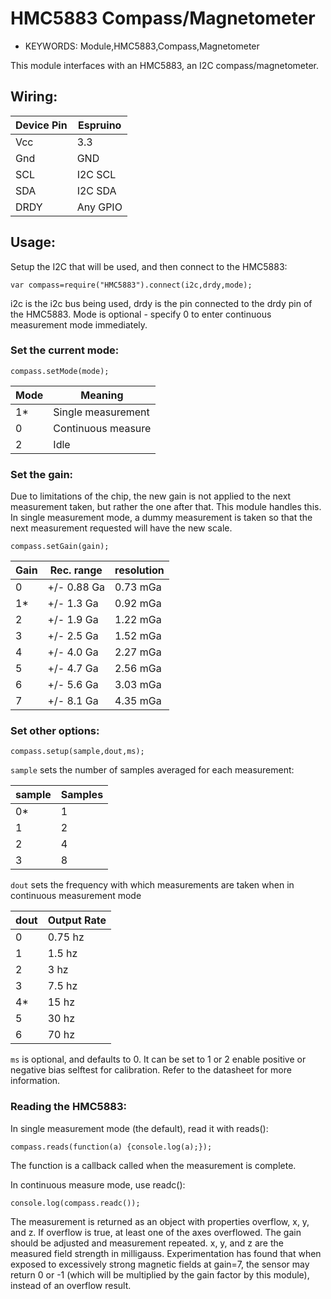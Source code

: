 <!--- Copyright (c) 2014 Spence Konde. See the file LICENSE for copying permission. -->
HMC5883 Compass/Magnetometer
=====================

 * KEYWORDS: Module,HMC5883,Compass,Magnetometer

This module interfaces with an HMC5883, an I2C compass/magnetometer. 

Wiring:
-----

  | Device Pin | Espruino |
  | ---------- | -------- |
  | Vcc        | 3.3      |
  | Gnd        | GND      |
  | SCL        | I2C SCL  |
  | SDA        | I2C SDA  |
  | DRDY       | Any GPIO |


Usage:
-----

Setup the I2C that will be used, and then connect to the HMC5883:

```
var compass=require("HMC5883").connect(i2c,drdy,mode);
```

i2c is the i2c bus being used, drdy is the pin connected to the drdy pin of the HMC5883. Mode is optional - specify 0 to enter continuous measurement mode immediately. 

### Set the current mode:

```
compass.setMode(mode);
```

  | Mode | Meaning            |
  |------|--------------------|
  | 1*   | Single measurement |
  | 0    | Continuous measure |
  | 2    | Idle               |

### Set the gain:

Due to limitations of the chip, the new gain is not applied to the next measurement taken, but rather the one after that. This module handles this. In single measurement mode, a dummy measurement is taken so that the next measurement requested will have the new scale. 

```
compass.setGain(gain);
```

  | Gain | Rec. range  | resolution |
  |------|-------------|------------|
  | 0    | +/- 0.88 Ga | 0.73 mGa   |
  | 1*   | +/- 1.3 Ga  | 0.92 mGa   |
  | 2    | +/- 1.9 Ga  | 1.22 mGa   |
  | 3    | +/- 2.5 Ga  | 1.52 mGa   |
  | 4    | +/- 4.0 Ga  | 2.27 mGa   |
  | 5    | +/- 4.7 Ga  | 2.56 mGa   |
  | 6    | +/- 5.6 Ga  | 3.03 mGa   |
  | 7    | +/- 8.1 Ga  | 4.35 mGa   |

### Set other options:

```
compass.setup(sample,dout,ms);
```

`sample` sets the number of samples averaged for each measurement:

  | sample | Samples |
  |--------|---------|
  | 0*     | 1       |
  | 1      | 2       |
  | 2      | 4       |
  | 3      | 8       |


`dout` sets the frequency with which measurements are taken when in continuous measurement mode

  | dout | Output Rate |
  |------|-------------|
  | 0    | 0.75 hz     |
  | 1    | 1.5 hz      |
  | 2    | 3 hz        |
  | 3    | 7.5 hz      |
  | 4*   | 15 hz       |
  | 5    | 30 hz       |
  | 6    | 70 hz       |
  
  
`ms` is optional, and defaults to 0. It can be set to 1 or 2 enable positive or negative bias selftest for calibration. Refer to the datasheet for more information.


### Reading the HMC5883:

In single measurement mode (the default), read it with reads():

```
compass.reads(function(a) {console.log(a);}); 
```

The function is a callback called when the measurement is complete. 

In continuous measure mode, use readc():

```
console.log(compass.readc());
```

The measurement is returned as an object with properties overflow, x, y, and z. If overflow is true, at least one of the axes overflowed. The gain should be adjusted and measurement repeated. x, y, and z are the measured field strength in milligauss. Experimentation has found that when exposed to excessively strong magnetic fields at gain=7, the sensor may return 0 or -1 (which will be multiplied by the gain factor by this module), instead of an overflow result.


